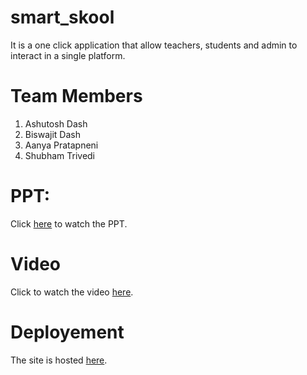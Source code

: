 # smart_skool
It is a one click application that allow teachers, students and admin to interact in a single platform. 

# Team Members
1. Ashutosh Dash
2. Biswajit Dash
3. Aanya Pratapneni
4. Shubham Trivedi

# PPT:
Click [here](https://docs.google.com/presentation/d/1a3xiLQ9Z4LdItkwaFIqSG-v3jDIzAPc4246QoFoQBzc/edit#slide=id.p) to watch the PPT.

# Video
Click to watch the video [here](https://drive.google.com/file/d/1UnCo2oPFRfuxFkQuNKFIKyHFg63EntEe/view?usp=sharing).

# Deployement
The site is hosted [here](https://ashutoshdash1999.github.io/Smart-Skool/).
